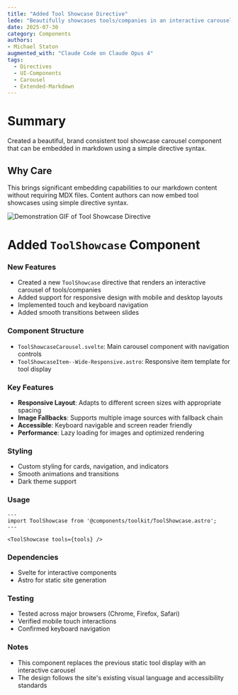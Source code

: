```yaml
---
title: "Added Tool Showcase Directive"
lede: "Beautifully showcases tools/companies in an interactive carousel"
date: 2025-07-30
category: Components
authors: 
- Michael Staton
augmented_with: "Claude Code on Claude Opus 4"
tags:
  - Directives
  - UI-Components
  - Carousel
  - Extended-Markdown
---
```



# Summary
Created a beautiful, brand consistent tool showcase carousel component that can be embedded in markdown using a simple directive syntax.

## Why Care
This brings significant embedding capabilities to our markdown content without requiring MDX files. Content authors can now embed tool showcases using simple directive syntax. 

![Demonstration GIF of Tool Showcase Directive](https://i.imgur.com/NfHuMA9.gif)
# Added `ToolShowcase` Component

### New Features
- Created a new `ToolShowcase` directive that renders an interactive carousel of tools/companies
- Added support for responsive design with mobile and desktop layouts
- Implemented touch and keyboard navigation
- Added smooth transitions between slides

### Component Structure
- `ToolShowcaseCarousel.svelte`: Main carousel component with navigation controls
- `ToolShowcaseItem--Wide-Responsive.astro`: Responsive item template for tool display

### Key Features
- **Responsive Layout**: Adapts to different screen sizes with appropriate spacing
- **Image Fallbacks**: Supports multiple image sources with fallback chain
- **Accessible**: Keyboard navigable and screen reader friendly
- **Performance**: Lazy loading for images and optimized rendering

### Styling
- Custom styling for cards, navigation, and indicators
- Smooth animations and transitions
- Dark theme support

### Usage
```astro
---
import ToolShowcase from '@components/toolkit/ToolShowcase.astro';
---

<ToolShowcase tools={tools} />
```

### Dependencies
- Svelte for interactive components
- Astro for static site generation

### Testing
- Tested across major browsers (Chrome, Firefox, Safari)
- Verified mobile touch interactions
- Confirmed keyboard navigation

### Notes
- This component replaces the previous static tool display with an interactive carousel
- The design follows the site's existing visual language and accessibility standards

